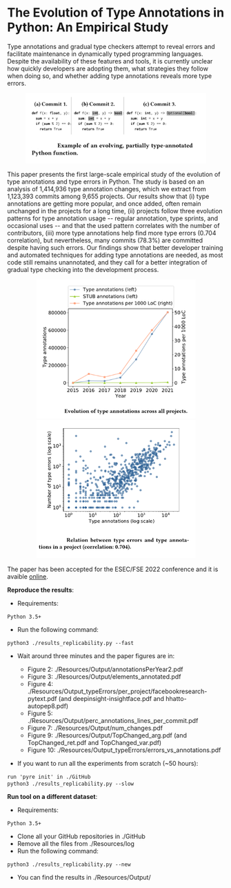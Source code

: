 # The Evolution of Type Annotations in Python: An Empirical Study

Type annotations and gradual type checkers attempt to reveal errors and facilitate maintenance  in dynamically typed programming languages. Despite the availability of these features and tools, it is currently unclear how quickly developers are adopting them, what strategies they follow when doing so, and whether adding type annotations reveals more type errors.

<p align="center">
<img src="Resources/img/fse0.png" alt="drawing" width="420"/>
</p>

This paper presents the first large-scale empirical study of the evolution of type annotations and type errors in Python. The study is based on an analysis of 1,414,936 type annotation changes, which we extract from 1,123,393 commits among 9,655 projects.
Our results show that (i) type annotations are getting more popular, and once added, often remain unchanged in the projects for a long time, (ii) projects follow three evolution patterns for type annotation usage -- regular annotation, type sprints, and occasional uses -- and that the used pattern correlates with the number of contributors, (iii) more type annotations help find more type errors (0.704 correlation), but nevertheless, many commits (78.3%) are committed despite having such errors. Our findings show that better developer training and automated techniques for adding type annotations are needed, as most code still remains unannotated, and they call for a better integration of gradual type checking into the development process.

<p float="left" align="center">
  <img src="Resources/img/fse1.png" width="370" />
  <img src="Resources/img/fse3.png" width="370" /> 
</p>


The paper has been accepted for the ESEC/FSE 2022 conference and it is avaible [online](https://www.software-lab.org/publications/FSE22TypeAnnotationsStudy.pdf).


**Reproduce the results**:
- Requirements:
```
Python 3.5+
```

- Run the following command:

```
python3 ./results_replicability.py --fast
```

- Wait around three minutes and the paper figures are in:
	- Figure  2: ./Resources/Output/annotationsPerYear2.pdf
	- Figure  3: ./Resources/Output/elements_annotated.pdf
	- Figure  4: ./Resources/Output_typeErrors/per_project/facebookresearch-pytext.pdf (and deepinsight-insightface.pdf and hhatto-autopep8.pdf)
	- Figure  5: ./Resources/Output/perc_annotations_lines_per_commit.pdf
	- Figure  7: ./Resources/Output/num_changes.pdf
	- Figure  9: ./Resources/Output/TopChanged_arg.pdf (and TopChanged_ret.pdf and TopChanged_var.pdf)
	- Figure 10: ./Resources/Output_typeErrors/errors_vs_annotations.pdf
	
- If you want to run all the experiments from scratch (~50 hours):

```
run 'pyre init' in ./GitHub
python3 ./results_replicability.py --slow
```

**Run tool on a different dataset**:
- Requirements:
```
Python 3.5+
```

- Clone all your GitHub repositories in ./GitHub
- Remove all the files from ./Resources/log
- Run the following command:

```
python3 ./results_replicability.py --new
```
- You can find the results in ./Resources/Output/
